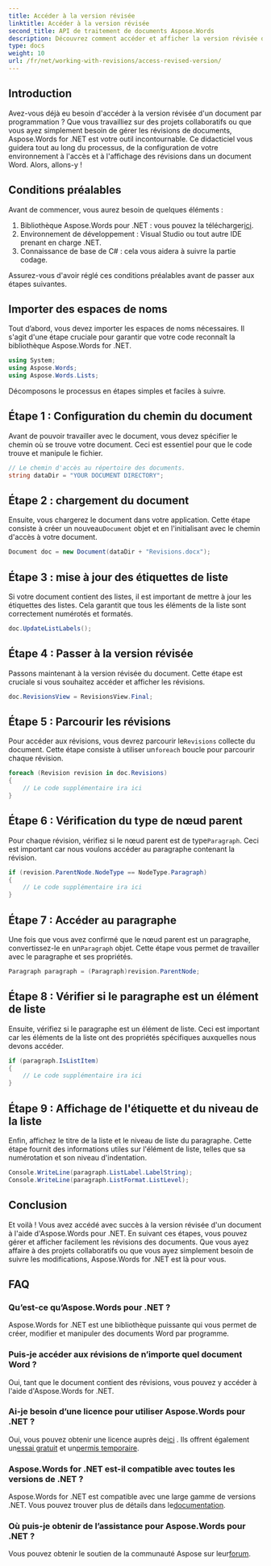 ```yaml
---
title: Accéder à la version révisée
linktitle: Accéder à la version révisée
second_title: API de traitement de documents Aspose.Words
description: Découvrez comment accéder et afficher la version révisée d'un document à l'aide d'Aspose.Words for .NET. Suivez notre guide étape par étape pour une gestion transparente des documents.
type: docs
weight: 10
url: /fr/net/working-with-revisions/access-revised-version/
---
```

## Introduction

Avez-vous déjà eu besoin d'accéder à la version révisée d'un document par programmation ? Que vous travailliez sur des projets collaboratifs ou que vous ayez simplement besoin de gérer les révisions de documents, Aspose.Words for .NET est votre outil incontournable. Ce didacticiel vous guidera tout au long du processus, de la configuration de votre environnement à l'accès et à l'affichage des révisions dans un document Word. Alors, allons-y !

## Conditions préalables

Avant de commencer, vous aurez besoin de quelques éléments :

1.  Bibliothèque Aspose.Words pour .NET : vous pouvez la télécharger[ici](https://releases.aspose.com/words/net/).
2. Environnement de développement : Visual Studio ou tout autre IDE prenant en charge .NET.
3. Connaissance de base de C# : cela vous aidera à suivre la partie codage.

Assurez-vous d'avoir réglé ces conditions préalables avant de passer aux étapes suivantes.

## Importer des espaces de noms

Tout d’abord, vous devez importer les espaces de noms nécessaires. Il s'agit d'une étape cruciale pour garantir que votre code reconnaît la bibliothèque Aspose.Words for .NET.

```csharp
using System;
using Aspose.Words;
using Aspose.Words.Lists;
```

Décomposons le processus en étapes simples et faciles à suivre.

## Étape 1 : Configuration du chemin du document

Avant de pouvoir travailler avec le document, vous devez spécifier le chemin où se trouve votre document. Ceci est essentiel pour que le code trouve et manipule le fichier.

```csharp
// Le chemin d'accès au répertoire des documents.
string dataDir = "YOUR DOCUMENT DIRECTORY";
```

## Étape 2 : chargement du document

 Ensuite, vous chargerez le document dans votre application. Cette étape consiste à créer un nouveau`Document` objet et en l'initialisant avec le chemin d'accès à votre document.

```csharp
Document doc = new Document(dataDir + "Revisions.docx");
```

## Étape 3 : mise à jour des étiquettes de liste

Si votre document contient des listes, il est important de mettre à jour les étiquettes des listes. Cela garantit que tous les éléments de la liste sont correctement numérotés et formatés.

```csharp
doc.UpdateListLabels();
```

## Étape 4 : Passer à la version révisée

Passons maintenant à la version révisée du document. Cette étape est cruciale si vous souhaitez accéder et afficher les révisions.

```csharp
doc.RevisionsView = RevisionsView.Final;
```

## Étape 5 : Parcourir les révisions

 Pour accéder aux révisions, vous devrez parcourir le`Revisions` collecte du document. Cette étape consiste à utiliser un`foreach` boucle pour parcourir chaque révision.

```csharp
foreach (Revision revision in doc.Revisions)
{
    // Le code supplémentaire ira ici
}
```

## Étape 6 : Vérification du type de nœud parent

 Pour chaque révision, vérifiez si le nœud parent est de type`Paragraph`. Ceci est important car nous voulons accéder au paragraphe contenant la révision.

```csharp
if (revision.ParentNode.NodeType == NodeType.Paragraph)
{
    // Le code supplémentaire ira ici
}
```

## Étape 7 : Accéder au paragraphe

 Une fois que vous avez confirmé que le nœud parent est un paragraphe, convertissez-le en un`Paragraph` objet. Cette étape vous permet de travailler avec le paragraphe et ses propriétés.

```csharp
Paragraph paragraph = (Paragraph)revision.ParentNode;
```

## Étape 8 : Vérifier si le paragraphe est un élément de liste

Ensuite, vérifiez si le paragraphe est un élément de liste. Ceci est important car les éléments de la liste ont des propriétés spécifiques auxquelles nous devons accéder.

```csharp
if (paragraph.IsListItem)
{
    // Le code supplémentaire ira ici
}
```

## Étape 9 : Affichage de l'étiquette et du niveau de la liste

Enfin, affichez le titre de la liste et le niveau de liste du paragraphe. Cette étape fournit des informations utiles sur l'élément de liste, telles que sa numérotation et son niveau d'indentation.

```csharp
Console.WriteLine(paragraph.ListLabel.LabelString);
Console.WriteLine(paragraph.ListFormat.ListLevel);
```

## Conclusion

Et voilà ! Vous avez accédé avec succès à la version révisée d'un document à l'aide d'Aspose.Words pour .NET. En suivant ces étapes, vous pouvez gérer et afficher facilement les révisions des documents. Que vous ayez affaire à des projets collaboratifs ou que vous ayez simplement besoin de suivre les modifications, Aspose.Words for .NET est là pour vous.

## FAQ

### Qu’est-ce qu’Aspose.Words pour .NET ?
Aspose.Words for .NET est une bibliothèque puissante qui vous permet de créer, modifier et manipuler des documents Word par programme.

### Puis-je accéder aux révisions de n’importe quel document Word ?
Oui, tant que le document contient des révisions, vous pouvez y accéder à l'aide d'Aspose.Words for .NET.

### Ai-je besoin d’une licence pour utiliser Aspose.Words pour .NET ?
 Oui, vous pouvez obtenir une licence auprès de[ici](https://purchase.aspose.com/buy) . Ils offrent également un[essai gratuit](https://releases.aspose.com/) et un[permis temporaire](https://purchase.aspose.com/temporary-license/).

### Aspose.Words for .NET est-il compatible avec toutes les versions de .NET ?
Aspose.Words for .NET est compatible avec une large gamme de versions .NET. Vous pouvez trouver plus de détails dans le[documentation](https://reference.aspose.com/words/net/).

### Où puis-je obtenir de l’assistance pour Aspose.Words pour .NET ?
 Vous pouvez obtenir le soutien de la communauté Aspose sur leur[forum](https://forum.aspose.com/c/words/8).